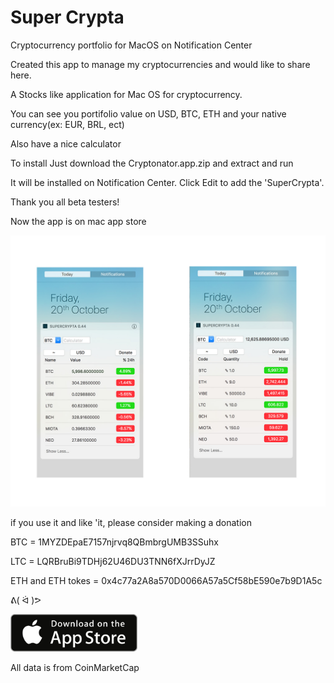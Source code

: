 # Super Crypta

Cryptocurrency portfolio for MacOS on Notification Center

Created this app to manage my cryptocurrencies and would like to share here.

A Stocks like application for Mac OS for cryptocurrency.

You can see you portifolio value on USD, BTC, ETH and your native currency(ex: EUR, BRL, ect)

Also have a nice calculator 

To install Just download the Cryptonator.app.zip and extract and run

It will be installed on Notification Center. Click Edit to add the 'SuperCrypta'.


Thank you all beta testers! 

Now the app is on mac app store



![alt text](https://raw.githubusercontent.com/supercrypta/supercrypta/master/Imagem1.jpg)



if you use it and like 'it, please consider making a donation

BTC = 1MYZDEpaE7157njrvq8QBmbrgUMB3SSuhx

LTC = LQRBruBi9TDHj62U46DU3TNN6fXJrrDyJZ

ETH and ETH tokes = 0x4c77a2A8a570D0066A57a5Cf58bE590e7b9D1A5c

ᕕ( ᐛ )ᕗ



<a href="https://itunes.apple.com/us/app/supercrypta/id1299563325?ls=1&amp;mt=12">
  <img border="0" height="60" alt="Download on AppStore" src="DownloadIco.png">
</a>


All data is from CoinMarketCap 
